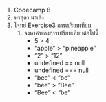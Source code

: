1. Codecamp 8
2. พรสุดา  นาเลิง
3. โจทย์ 
Exercise3 การเปรียบเทียบ
    1. จงหาค่าของการเปรียบเทียบต่อไปนี้
        - 5 > 4
        - “apple” > “pineapple”
        - “2” > “12”
        - undefined == null
        - undefined === null
        - “bee” < “be”
        - “bee” > “Bee”
        - “Bee” < “be”
